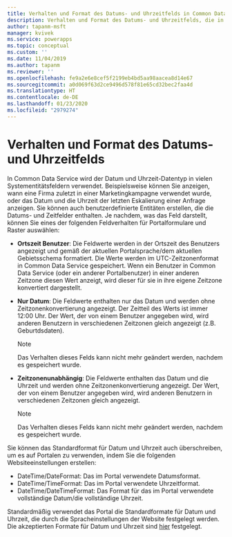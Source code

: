 ```yaml
---
title: Verhalten und Format des Datums- und Uhrzeitfelds in Common Data Service | MicrosoftDocs
description: Verhalten und Format des Datums- und Uhrzeitfelds, die in einem Portal verwendet werden.
author: tapanm-msft
manager: kvivek
ms.service: powerapps
ms.topic: conceptual
ms.custom: ''
ms.date: 11/04/2019
ms.author: tapanm
ms.reviewer: ''
ms.openlocfilehash: fe9a2e6e8cef5f2199eb4bd5aa98aacea8d14e67
ms.sourcegitcommit: a0d069f63d2ce9496d578f81e65cd32bec2faa4d
ms.translationtype: HT
ms.contentlocale: de-DE
ms.lasthandoff: 01/23/2020
ms.locfileid: "2979274"
---
```

# <a name="behavior-and-format-of-the-date-and-time-field"></a>Verhalten und Format des Datums- und Uhrzeitfelds

In Common Data Service wird der Datum und Uhrzeit-Datentyp in vielen Systementitätsfeldern verwendet. Beispielsweise können Sie anzeigen, wann eine Firma zuletzt in einer Marketingkampagne verwendet wurde, oder das Datum und die Uhrzeit der letzten Eskalierung einer Anfrage anzeigen. Sie können auch benutzerdefinierte Entitäten erstellen, die die Datums- und Zeitfelder enthalten. Je nachdem, was das Feld darstellt, können Sie eines der folgenden Feldverhalten für Portalformulare und Raster auswählen: 
- **Ortszeit Benutzer**: Die Feldwerte werden in der Ortszeit des Benutzers angezeigt und gemäß der aktuellen Portalsprache/dem aktuellen Gebietsschema formatiert. Die Werte werden im UTC-Zeitzonenformat in Common Data Service gespeichert. Wenn ein Benutzer in Common Data Service (oder ein anderer Portalbenutzer) in einer anderen Zeitzone diesen Wert anzeigt, wird dieser für sie in ihre eigene Zeitzone konvertiert dargestellt.
- **Nur Datum**: Die Feldwerte enthalten nur das Datum und werden ohne Zeitzonenkonvertierung angezeigt. Der Zeitteil des Werts ist immer 12:00 Uhr. Der Wert, der von einem Benutzer angegeben wird, wird anderen Benutzern in verschiedenen Zeitzonen gleich angezeigt (z.B. Geburtdsdaten).
  
  > [!Note]
  > Das Verhalten dieses Felds kann nicht mehr geändert werden, nachdem es gespeichert wurde.
  
- **Zeitzonenunabhängig**: Die Feldwerte enthalten das Datum und die Uhrzeit und werden ohne Zeitzonenkonvertierung angezeigt. Der Wert, der von einem Benutzer angegeben wird, wird anderen Benutzern in verschiedenen Zeitzonen gleich angezeigt.
  
  > [!Note]
  > Das Verhalten dieses Felds kann nicht mehr geändert werden, nachdem es gespeichert wurde.

Sie können das Standardformat für Datum und Uhrzeit auch überschreiben, um es auf Portalen zu verwenden, indem Sie die folgenden Websiteeinstellungen erstellen:
- DateTime/DateFormat: Das im Portal verwendete Datumsformat. 
- DateTime/TimeFormat: Das im Portal verwendete Uhrzeitformat. 
- DateTime/DateTimeFormat: Das Format für das im Portal verwendete vollständige Datum/die vollständige Uhrzeit.

Standardmäßig verwendet das Portal die Standardformate für Datum und Uhrzeit, die durch die Spracheinstellungen der Website festgelegt werden.
Die akzeptierten Formate für Datum und Uhrzeit sind [hier](https://docs.microsoft.com/dotnet/standard/base-types/custom-date-and-time-format-strings) festgelegt.
